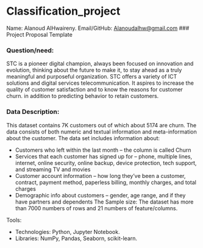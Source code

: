 # Classification_project

Name: Alanoud AlHwaireny.
Email/GitHub: Alanoudalhw@gmail.com
                                                            ### Project Proposal Template
### Question/need:
STC is a pioneer digital champion, always been focused on innovation and evolution, thinking about the future to make it, to stay ahead as a truly meaningful and purposeful organization. STC offers a variety of ICT solutions and digital services telecommunication. It aspires to increase the quality of customer satisfaction and to know the reasons for customer churn. in addition to predicting behavior to retain customers.

### Data Description:
This dataset contains 7K customers out of which about 5174 are churn. The data consists of both numeric and textual information and meta-information about the customer.
The data set includes information about:
* Customers who left within the last month – the column is called Churn
* Services that each customer has signed up for – phone, multiple lines, internet, online security, online backup, device protection, tech support, and streaming TV and movies
* Customer account information – how long they’ve been a customer, contract, payment method, paperless billing, monthly charges, and total charges
* Demographic info about customers – gender, age range, and if they have partners and dependents
The Sample size: The dataset has more than 7000 numbers of rows and 21 numbers of feature/columns. 

Tools:
* Technologies: Python, Jupyter Notebook.
* Libraries: NumPy, Pandas, Seaborn, scikit-learn.
